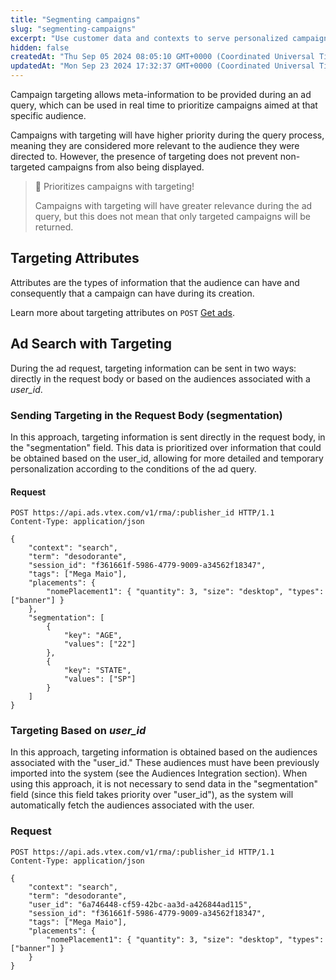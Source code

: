 ```yaml
---
title: "Segmenting campaigns"
slug: "segmenting-campaigns"
excerpt: "Use customer data and contexts to serve personalized campaigns through Retail Media API."
hidden: false
createdAt: "Thu Sep 05 2024 08:05:10 GMT+0000 (Coordinated Universal Time)"
updatedAt: "Mon Sep 23 2024 17:32:37 GMT+0000 (Coordinated Universal Time)"
---
```


Campaign targeting allows meta-information to be provided during an ad query, which can be used in real time to prioritize campaigns aimed at that specific audience.

Campaigns with targeting will have higher priority during the query process, meaning they are considered more relevant to the audience they were directed to. However, the presence of targeting does not prevent non-targeted campaigns from also being displayed.

> 🚧 Prioritizes campaigns with targeting!
> 
> Campaigns with targeting will have greater relevance during the ad query, but this does not mean that only targeted campaigns will be returned.

## Targeting Attributes

Attributes are the types of information that the audience can have and consequently that a campaign can have during its creation.

Learn more about targeting attributes on `POST` [Get ads](https://developers.vtex.com/docs/api-reference/vtex-ads-api#post-/v1/rma/-publisher_id-).

## Ad Search with Targeting

During the ad request, targeting information can be sent in two ways: directly in the request body or based on the audiences associated with a _user_id_.

### Sending Targeting in the Request Body (segmentation)

In this approach, targeting information is sent directly in the request body, in the "segmentation" field. This data is prioritized over information that could be obtained based on the user_id, allowing for more detailed and temporary personalization according to the conditions of the ad query.

#### Request

```http
POST https://api.ads.vtex.com/v1/rma/:publisher_id HTTP/1.1
Content-Type: application/json

{
    "context": "search",
    "term": "desodorante",
    "session_id": "f361661f-5986-4779-9009-a34562f18347",
    "tags": ["Mega Maio"],
    "placements": {
        "nomePlacement1": { "quantity": 3, "size": "desktop", "types": ["banner"] }
    },
    "segmentation": [
        {
            "key": "AGE",
            "values": ["22"]
        },
        {
            "key": "STATE",
            "values": ["SP"]
        }
    ]
}
```

### Targeting Based on _user_id_

In this approach, targeting information is obtained based on the audiences associated with the "user_id." These audiences must have been previously imported into the system (see the Audiences Integration section). When using this approach, it is not necessary to send data in the "segmentation" field (since this field takes priority over "user_id"), as the system will automatically fetch the audiences associated with the user.

### Request

```http
POST https://api.ads.vtex.com/v1/rma/:publisher_id HTTP/1.1
Content-Type: application/json

{
    "context": "search",
    "term": "desodorante",
    "user_id": "6a746448-cf59-42bc-aa3d-a426844ad115",
    "session_id": "f361661f-5986-4779-9009-a34562f18347",
    "tags": ["Mega Maio"],
    "placements": {
        "nomePlacement1": { "quantity": 3, "size": "desktop", "types": ["banner"] }
    }
}
```
